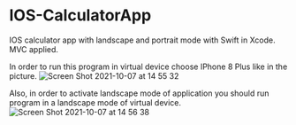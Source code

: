 # IOS-CalculatorApp
IOS calculator app with landscape and portrait mode with Swift in Xcode. MVC applied.

In order to run this program in virtual device choose IPhone 8 Plus like in the picture.
![Screen Shot 2021-10-07 at 14 55 32](https://user-images.githubusercontent.com/90122769/136355486-3d8f6af4-c98a-4846-a506-600017d2adbe.png)

Also, in order to activate landscape mode of application you should run program in a landscape mode of virtual device.
![Screen Shot 2021-10-07 at 14 56 38](https://user-images.githubusercontent.com/90122769/136355720-a60c06ba-62ca-4f39-977b-cfef65d74dc7.png)
